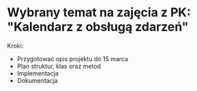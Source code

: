 # Wybrany temat na zajęcia z PK: "Kalendarz z obsługą zdarzeń"

Kroki:
 - Przygotować opis projektu do 15 marca
 - Plan struktur, klas oraz metod
 - Implementacja
 - Dokumentacja
